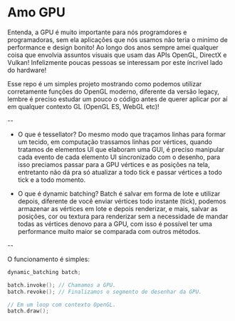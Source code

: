 # Amo GPU

Entenda, a GPU é muito importante para nós programdores e programadoras, sem ela aplicações que nós usamos não teria o minimo de performance e design bonito!
Ao longo dos anos sempre amei qualquer coisa que envolvia assuntos visuais que usam das APIs OpenGL, DirectX e Vulkan! Infelizmente poucas pessoas se interessam por este íncrivel lado do hardware!

Esse repo é um simples projeto mostrando como podemos utilizar corretamente funções do OpenGL moderno, diferente da versão legacy, lembre é preciso estudar um pouco o código antes de querer aplicar por aí em qualquer contexto GL (OpenGL ES, WebGL etc)!

--

- O que é tessellator?
Do mesmo modo que traçamos linhas para formar um tecido, em computação trassamos linhas por vértices, quando tratamos de elementos UI que elaboram uma GUI, é preciso manipular cada evento de cada elemento UI sincronizado com o desenho, para isso preciamos passar para a GPU vértices e as posições na tela, entretanto não dá pra só atualizar a todo tick e passar vértices a todo tick e a todo momento.

- O que é dynamic batching?
Batch é salvar em forma de lote e utilizar depois, diferente de você enviar vértices todo instante (tick), podemos armazenar as vértices em lote e depois renderizar, e mais, salvar as posições, cor ou textura para renderizar sem a necessidade de mandar todas as vértices denovo para a GPU, com isso é possível ter uma performance muito maior se comparada com outros métodos.

--

O funcionamento é simples:
```c++
dynamic_batching batch;

batch.invoke(); // Chamamos a GPU.
batch.revoke(); // Finalizamos o segmento de desenhar da GPU.

// Em um loop com contexto OpenGL.
batch.draw();
```
